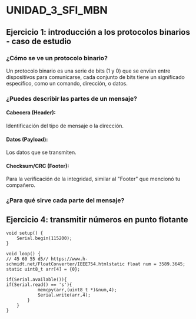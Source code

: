 # UNIDAD_3_SFI_MBN

## Ejercicio 1: introducción a los protocolos binarios - caso de estudio
### ¿Cómo se ve un protocolo binario?
Un protocolo binario es una serie de bits (1 y 0) que se envían entre dispositivos para comunicarse, cada conjunto de bits tiene un significado específico, como un comando, dirección, o datos.

### ¿Puedes describir las partes de un mensaje?
#### Cabecera (Header):
Identificación del tipo de mensaje o la dirección.
#### Datos (Payload):
Los datos que se transmiten.
#### Checksum/CRC (Footer):
Para la verificación de la integridad, similar al "Footer" que mencionó tu compañero.

### ¿Para qué sirve cada parte del mensaje?

## Ejercicio 4: transmitir números en punto flotante
````
void setup() {
    Serial.begin(115200);
}

void loop() {
// 45 60 55 d5// https://www.h-schmidt.net/FloatConverter/IEEE754.htmlstatic float num = 3589.3645;
static uint8_t arr[4] = {0};

if(Serial.available()){
if(Serial.read() == 's'){
            memcpy(arr,(uint8_t *)&num,4);
            Serial.write(arr,4);
        }
    }
}
````
